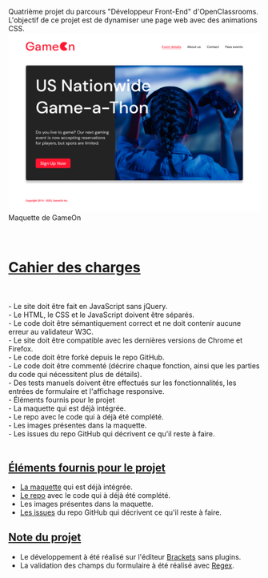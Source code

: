 Quatrième projet du parcours "Développeur Front-End" d'OpenClassrooms. L'objectif de ce projet est de dynamiser une page web avec des animations CSS.
<img src='./MainFile/IMG README.png' alt ='image pricipale GAMEON'>
Maquette de GameOn
<br />
<br />
<br />


<h1 style='text-decoration:underline; font-weight:blod;'>Cahier des charges</h1>

<br />
<br />
- Le site doit être fait en JavaScript sans jQuery.<br />
- Le HTML, le CSS et le JavaScript doivent être séparés.<br />
- Le code doit être sémantiquement correct et ne doit contenir aucune erreur au validateur W3C.<br />
- Le site doit être compatible avec les dernières versions de Chrome et Firefox.<br />
- Le code doit être forké depuis le repo GitHub.<br />
- Le code doit être commenté (décrire chaque fonction, ainsi que les parties du code qui nécessitent plus de détails).<br />
- Des tests manuels doivent être effectués sur les fonctionnalités, les entrées de formulaire et l'affichage responsive.<br />
- Éléments fournis pour le projet<br />
- La maquette qui est déjà intégrée.<br />
- Le repo avec le code qui à déjà été complété.<br />
- Les images présentes dans la maquette.<br />
- Les issues du repo GitHub qui décrivent ce qu'il reste à faire.<br />
<br />
<h2 style='text-decoration:underline; font-weight:blod;'>Éléments fournis pour le projet </h2> 

<ul dir="auto">
<li><a href="https://www.figma.com/file/prxFGnSUoEhk6PTcMaJQim/UI-Design-GameOn-EN?node-id=0%3A1" rel="nofollow">La maquette</a> qui est déjà intégrée.</li>
<li><a href="https://github.com/OpenClassrooms-Student-Center/GameOn-website-FR/">Le repo</a> avec le code qui à déjà été complété.</li> 
<li>Les images présentes dans la maquette.</li>
<li><a href="https://github.com/OpenClassrooms-Student-Center/GameOn-website-FR/issues">Les issues</a> du repo GitHub qui décrivent ce qu'il reste à faire.</li>
</ul>


<h2 style='text-decoration:underline; font-weight:blod;'> Note du projet </h2> 
<ul dir="auto">
<li>Le développement à été réalisé sur l'éditeur <a href="http://brackets.io/" rel="nofollow">Brackets</a> sans plugins.</li>
<li>La validation des champs du formulaire à été réalisé avec <a href="https://developer.mozilla.org/fr/docs/Web/JavaScript/Guide/Expressions_r%C3%A9guli%C3%A8res" rel="nofollow">Regex</a>.</li>
</ul>